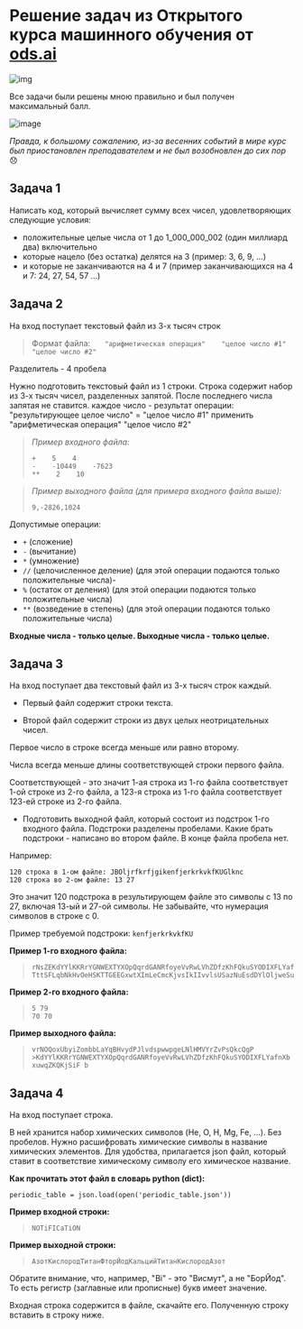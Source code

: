 # Решение задач из Открытого курса машинного обучения от [ods.ai](ods.ai)
![img](https://sun1.dataix-kz-akkol.userapi.com/impg/Ik3pOdR-RLmYWeDE-H5EumwLzRGy9BO0iBgFrQ/6PdpCWAYUFo.jpg?size=1543x385&quality=96&sign=1c97ea39ea83acb4899139c75cf5f85b&type=album)

Все задачи были решены мною правильно и был получен максимальный балл. 

![image](https://user-images.githubusercontent.com/36912961/182090183-7b5c2255-c58a-4221-b28b-6d03e09d397e.png)

*Правда, к большому сожалению, из-за весенних событий в мире курс был приостановлен преподавателем и не был возобновлен до сих пор* :disappointed:

## Задача 1

Написать код, который вычисляет сумму всех чисел, удовлетворяющих следующие условия:

- положительные целые числа от 1 до 1_000_000_002 (один миллиард два) включительно
- которые нацело (без остатка) делятся на 3 (пример: 3, 6, 9, ...)
- и которые не заканчиваются на 4 и 7 (пример заканчивающихся на 4 и 7: 24, 27, 54, 57 ...)

## Задача 2

На вход поступает текстовый файл из 3-х тысяч строк

> Формат файла:
```    "арифметическая операция"    "целое число #1"    "целое число #2" ```

Разделитель - 4 пробела


Нужно подготовить текстовый файл из 1 строки.
Строка содержит набор из 3-х тысяч чисел, разделенных запятой. 
После последнего числа запятая не ставится.
каждое число - результат операции: 
    "результирующее целое число" = "целое число #1" применить "арифметическая операция" "целое число #2"

> *Пример входного файла:*
>```
>+    5    4
>-    -10449    -7623
>**    2    10
>```

>*Пример выходного файла (для примера входного файла выше):*
>```
>9,-2826,1024
>```

Допустимые операции:

- `+` (сложение)
- `-` (вычитание)
- `*` (умножение)
- `//` (целочисленное деление) (для этой операции подаются только положительные числа)- 
- `%` (остаток от деления) (для этой операции подаются только положительные числа)
- `**` (возведение в степень) (для этой операции подаются только положительные числа)
    
**Входные числа - только целые.
Выходные числа - только целые.**


## Задача 3

На вход поступает два текстовый файл из 3-х тысяч строк каждый.

- Первый файл содержит строки текста.   
 
- Второй файл содержит строки из двух целых неотрицательных чисел.

Первое число в строке всегда меньше или равно второму.

Числа всегда меньше длины соответствующей строки первого файла.

Соответствующей - это значит 1-ая строка из 1-го файла соответствует 1-ой строке из 2-го файла, а 123-я строка из 1-го файла соответствует 123-ей строке из 2-го файла.
 
- Подготовить выходной файл, который состоит из подстрок 1-го входного файла.
Подстроки разделены пробелами.
Какие брать подстроки - написано во втором файле.
В конце файла пробела нет.

Например:

    120 строка в 1-ом файле: JBOljrfkrfjgikenfjerkrkvkfKUGlknc
    120 строка во 2-ом файле: 13 27
    
Это значит 120 подстрока в результирующем файле это символы с 13 по 27, включая 13-ый и 27-ой символы.
Не забывайте, что нумерация символов в строке с 0.

Пример требуемой подстроки: `kenfjerkrkvkfKU`

**Пример 1-го входного файла:**

>```QxBpXEeyDWHiuTttWjhFMGTlrCMqpSvrNOQoxUbyiZombbLaYqBHvydPJlvdspwwpgeLNlHMVYrZvPsQkcQgPpierYSahialdXlde
>rNsZEKdYYlKKRrYGNWEXTYXOpQqrdGANRfoyeVvRwLVhZDfzKhFQkuSYODIXFLYafnXbxuwqZKQKjSiFZAtSponvmulcjicIDhNaQ
>TttSFLqbNkHvOeHSKTTGEEGxwtXImLeCmcKjvsIkIIvvlsUSazNuEsdDYlOljweSubVJxHbSJkBpByFiUCFctgrLKhlYgEWWuDYqx
>```


**Пример 2-го входного файла:**
>```30 84
>5 79
>70 70
>```


**Пример выходного файла:**
>```vrNOQoxUbyiZombbLaYqBHvydPJlvdspwwpgeLNlHMVYrZvPsQkcQgP >KdYYlKKRrYGNWEXTYXOpQqrdGANRfoyeVvRwLVhZDfzKhFQkuSYODIXFLYafnXbxuwqZKQKjSiF b```


## Задача 4

На вход поступает строка.

В ней хранится набор химических символов (He, O, H, Mg, Fe, ...). Без пробелов.
Нужно расшифровать химические символы в название химических элементов.
Для удобства, прилагается json файл, который ставит в соответствие химическому символу его химическое название.

**Как прочитать этот файл в словарь python (dict):**
```
periodic_table = json.load(open('periodic_table.json'))
```

**Пример входной строки:**

>`NOTiFICaTiON`

**Пример выходной строки:**

>`АзотКислородТитанФторЙодКальцийТитанКислородАзот`

Обратите внимание, что, например, "Bi" - это "Висмут", а не "БорЙод".
То есть регистр (заглавные или прописные) букв имеет значение.

Входная строка содержится в файле, скачайте его.
Полученную строку вставить в строку ниже.
